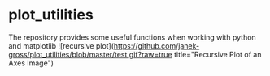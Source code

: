 # plot_utilities
The repository provides some useful functions when working with python and matplotlib
![recursive plot](https://github.com/janek-gross/plot_utilities/blob/master/test.gif?raw=true title="Recursive Plot of an Axes Image")
